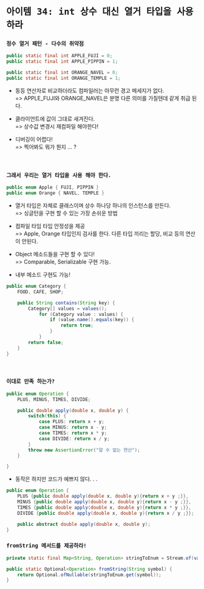 # `아이템 34: int 상수 대신 열거 타입을 사용하라`

### `정수 열거 패턴 - 다수의 취약점`

```Java
public static final int APPLE_FUJI = 0;
public static final int APPLE_PIPPIN = 1;

public static final int ORANGE_NAVEL = 0;
public static final int ORANGE_TEMPLE = 1;
```

- 동등 연산자로 비교하더라도 컴파일러는 아무런 경고 메세지가 없다.<br>
=> APPLE_FUJI와 ORANGE_NAVEL은 분명 다른 의미를 가질텐데 같게 취급 된다.

- 클라이언트에 값이 그대로 새겨진다.<br>
=> 상수값 변경시 재컴파일 해야한다!

- 디버깅이 어렵다!<br>
=> 찍어봐도 뭐가 뭔지 ... ?

<br>

### `그래서 우리는 열거 타입을 사용 해야 한다.`

```Java
public enum Apple { FUJI, PIPPIN }
public enum Orange { NAVEL, TEMPLE }
```

- 열거 타입은 자체로 클래스이며 상수 하나당 하나의 인스턴스를 만든다.<br>
=> 싱글턴을 구현 할 수 있는 가장 손쉬운 방법

- 컴파일 타임 타입 안정성을 제공<br>
=> Apple, Orange 타입인지 검사를 한다. 다른 타입 끼리는 할당, 비교 등의 연산이 안된다.

- Object 메소드들을 구현 할 수 있다!<br>
=> Comparable, Serializable 구현 가능.

- 내부 메소드 구현도 가능!
```Java
public enum Category {
    FOOD, CAFE, SHOP;

    public String contains(String key) {
        Category[] values = values();
            for (Category value : values) {
                if (value.name().equals(key)) {
                    return true;
                }
            }
        return false;
    }
}
```

<br>

### `이대로 만족 하는가?`
```Java
public enum Operation {
    PLUS, MINUS, TIMES, DIVIDE;

    public double apply(double x, double y) {
        switch(this) {
            case PLUS: return x + y;
            case MINUS: return x - y;
            case TIMES: return x * y;
            case DIVIDE: return x / y;
        }
        throw new AssertionError("알 수 없는 연산");
    }

}
```

- 동작은 하지만 코드가 예쁘지 않다. . .

```Java
public enum Operation {
    PLUS {public double apply(double x, double y){return x + y ;}},
    MINUS {public double apply(double x, double y){return x - y ;}},
    TIMES {public double apply(double x, double y){return x * y ;}},
    DIVIDE {public double apply(double x, double y){return x / y ;}};

    public abstract double apply(double x, double y);
}
```


### `fromString 메서드를 제공하라!`
```Java
private static final Map<String, Operation> stringToEnum = Stream.of(values()).collect(Object::toString, e -> e);

public static Optional<Operation> fromString(String symbol) {
    return Optional.ofNullable(stringToEnum.get(symbol));
}
```